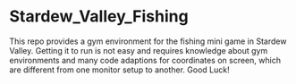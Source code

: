 # Stardew_Valley_Fishing
This repo provides a gym environment for the fishing mini game in Stardew Valley.
Getting it to run is not easy and requires knowledge about gym environments and many code adaptions for coordinates on screen, which are different from one monitor setup to another.
Good Luck!